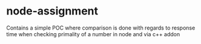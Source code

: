 # node-assignment
Contains a simple POC where comparison is done with regards to response time when checking primality of a number in node and via c++ addon
